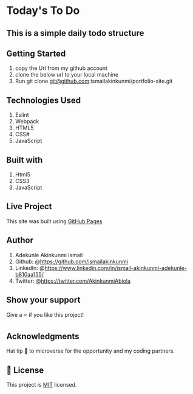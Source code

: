 # Today's To Do

## This is a simple daily todo structure

## Getting Started

1. copy the Url from my github account
2. clone the below url to your local machine
3. Run git clone git@github.com:ismailakinkunmi/portfolio-site.git

## Technologies Used

1. Eslint
2. Webpack
3. HTML5
4. CSS#
5. JavaScript

## Built with

1. Html5
2. CSS3
3. JavaScript

## Live Project

This site was built using [GitHub Pages](https://ismailakinkunmi.github.io/Todo-List/dist/)

## Author

1. Adekunle Akinkunmi Ismail
2. Github: @<https://github.com/ismailakinkunmi>
3. LinkedIn: @<https://www.linkedin.com/in/ismail-akinkunmi-adekunle-b810aa155/>
4. Twitter: @<https://twitter.com/AkinkunmiAbiola>

## Show your support

Give a ⭐️ if you like this project!

## Acknowledgments

Hat tip 👒 to microverse for the opportunity and my coding partners.

## 📝 License

This project is [MIT](./MIT.md) licensed.
